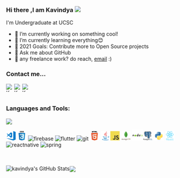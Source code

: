 ### Hi there ,I am Kavindya <img src="https://media.giphy.com/media/hvRJCLFzcasrR4ia7z/giphy.gif" width="25px">
I'm Undergraduate at UCSC
 - 🔭 I’m currently working on something cool! 
 - 🌱 I’m currently learning everything😊
 - 🥅 2021 Goals: Contribute more to Open Source projects
 - 💬 Ask me about GitHub
 - 💼 any freelance work? do reach, [email](mailto:kavindyadevindi038@gmail.com) :)

### Contact me...
<a href="https://www.linkedin.com/in/kavindya-devindi-29860a1a7/" rel="nofollow">
  <img align="left" alt="Kavindya's Linkdein" width="22px" height="22px" src="https://raw.githubusercontent.com/peterthehan/peterthehan/master/assets/linkedin.svg" data-canonical-src="https://cdn.jsdelivr.net/npm/simple-icons@v3/icons/linkedin.svg" style="max-width:100%;">
</a>
<a href="https://kavindya-portfolio.netlify.app/">
  <img align="left" alt="Kavindya's Portfolio" width="22px" height="22px" src="https://www.nicepng.com/png/detail/207-2074901_woman-icon-avatar-icon.png" data-canonical-src="https://cdn.jsdelivr.net/npm/simple-icons@v3/icons/github.svg" style="max-width:100%;">
</a>
<a href="https://www.facebook.com/kavindya.devindi.319" rel="nofollow">
  <img align="left" alt="Kavindya's Facebook" width="22px" height="22px" src="https://raw.githubusercontent.com/peterthehan/peterthehan/master/assets/facebook.svg" data-canonical-src="https://cdn.jsdelivr.net/npm/simple-icons@v3/icons/facebook.svg" style="max-width:100%;">
</a>
<br></br>

### Languages and Tools:
<img align="center" src="https://media.tenor.com/images/dc7b150c8b23de1b0ff3f7be77679000/tenor.gif" width="300px" idth="200px">
<p align="left">
<img  alt="Visual Studio Code" width="26" height="26" padding="3" src="https://raw.githubusercontent.com/github/explore/80688e429a7d4ef2fca1e82350fe8e3517d3494d/topics/visual-studio-code/visual-studio-code.png" />
<img src="https://raw.githubusercontent.com/devicons/devicon/master/icons/css3/css3-original-wordmark.svg" alt="css3" padding="3" width="26" height="26"/> <img src="https://www.vectorlogo.zone/logos/firebase/firebase-icon.svg" alt="firebase" padding="3" width="26" height="26"/> <img src="https://www.vectorlogo.zone/logos/flutterio/flutterio-icon.svg" alt="flutter"  padding="3" width="26" height="26"/>  <img src="https://www.vectorlogo.zone/logos/git-scm/git-scm-icon.svg" alt="git" width="26" height="26"/>  <img src="https://raw.githubusercontent.com/devicons/devicon/master/icons/html5/html5-original-wordmark.svg" alt="html5" width="26" height="26"/> <img src="https://raw.githubusercontent.com/devicons/devicon/master/icons/java/java-original.svg" alt="java" padding="3" width="26" height="26"/><img src="https://raw.githubusercontent.com/devicons/devicon/master/icons/javascript/javascript-original.svg" alt="javascript" width="26" height="26"/> <img src="https://raw.githubusercontent.com/devicons/devicon/master/icons/mongodb/mongodb-original-wordmark.svg" alt="mongodb" padding="3" width="26" height="26"/> <img src="https://raw.githubusercontent.com/devicons/devicon/master/icons/nodejs/nodejs-original-wordmark.svg" alt="nodejs" padding="3" width="30" height="30"/><img src="https://raw.githubusercontent.com/devicons/devicon/master/icons/postgresql/postgresql-original-wordmark.svg" alt="postgresql" padding="3" width="26" height="26"/> <img src="https://raw.githubusercontent.com/devicons/devicon/master/icons/python/python-original.svg" alt="python" padding="3" width="26" height="26"/> <img src="https://raw.githubusercontent.com/devicons/devicon/master/icons/react/react-original-wordmark.svg" alt="react" padding="3" width="26" height="26"/> <img src="https://reactnative.dev/img/header_logo.svg" alt="reactnative" padding="3" width="26" height="26"/> <img src="https://www.vectorlogo.zone/logos/springio/springio-icon.svg" alt="spring" width="26" height="26"/> 

</p>



<br></br>
<img align="left" alt="kavindya's GitHub Stats" src="https://github-readme-stats.vercel.app/api?username=KAVINDYADEVINDI&show_icons=true&icon_color=32a836&theme=gotham">
<img align="center" src="https://github-readme-stats.vercel.app/api/top-langs/?username=KAVINDYADEVINDI&theme=gotham&hide_langs_below=1" style="max-width:100%;">

